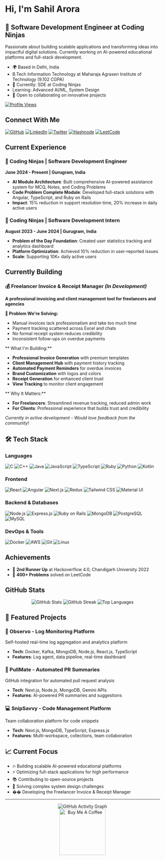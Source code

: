 # Hi, I'm Sahil Arora

## 🚀 Software Development Engineer at Coding Ninjas

Passionate about building scalable applications and transforming ideas into impactful digital solutions. Currently working on AI-powered educational platforms and full-stack development.

* 🌍 Based in Delhi, India
* B.Tech Information Technology at Maharaja Agrasen Institute of Technology (9.102 CGPA)
* 💼 Currently: SDE at Coding Ninjas
* Learning: Advanced AI/ML, System Design
* 🤝 Open to collaborating on innovative projects

[![Profile Views](https://komarev.com/ghpvc/?username=sahilarora02&style=flat-square&color=blue)](https://github.com/sahilarora02)

## Connect With Me

[![GitHub](https://img.shields.io/badge/GitHub-100000?style=for-the-badge&logo=github&logoColor=white)](https://github.com/sahilarora02)
[![LinkedIn](https://img.shields.io/badge/LinkedIn-0077B5?style=for-the-badge&logo=linkedin&logoColor=white)](https://www.linkedin.com/in/sahil-arora-4a3889227)
[![Twitter](https://img.shields.io/badge/Twitter-1DA1F2?style=for-the-badge&logo=twitter&logoColor=white)](https://www.x.com/arorasahil002)
[![Hashnode](https://img.shields.io/badge/Hashnode-2965F1?style=for-the-badge&logo=hashnode&logoColor=white)](https://arora002.hashnode.dev)
[![LeetCode](https://img.shields.io/badge/-LeetCode-FFA116?style=for-the-badge&logo=LeetCode&logoColor=black)](https://leetcode.com/sahilarora02)

## Current Experience

### 🏢 Coding Ninjas | Software Development Engineer
**June 2024 - Present | Gurugram, India**

- **AI Module Architecture**: Built comprehensive AI-powered assistance system for MCQ, Notes, and Coding Problems
- **Code Problem Complete Module**: Developed full-stack solutions with Angular, TypeScript, and Ruby on Rails
- **Impact**: 15% reduction in support resolution time, 20% increase in daily active users

### 🏢 Coding Ninjas | Software Development Intern
**August 2023 - June 2024 | Gurugram, India**

- **Problem of the Day Foundation**: Created user statistics tracking and analytics dashboard
- **Platform Optimization**: Achieved 10% reduction in user-reported issues
- **Scale**: Supporting 10K+ daily active users

## Currently Building

### 💰 **Freelancer Invoice & Receipt Manager** *(In Development)*
**A professional invoicing and client management tool for freelancers and agencies**

**🎯 Problem We're Solving:**
- Manual invoices lack professionalism and take too much time
- Payment tracking scattered across Excel and chats
- No formal receipt system reduces credibility
- Inconsistent follow-ups on overdue payments

** What I'm Building:**
- **Professional Invoice Generation** with premium templates
- **Client Management Hub** with payment history tracking
- **Automated Payment Reminders** for overdue invoices
- **Brand Customization** with logos and colors
- **Receipt Generation** for enhanced client trust
- **View Tracking** to monitor client engagement

** Why It Matters:**
- **For Freelancers**: Streamlined revenue tracking, reduced admin work
- **For Clients**: Professional experience that builds trust and credibility

*Currently in active development - Would love feedback from the community!*

## 🛠️ Tech Stack

### Languages
![C](https://img.shields.io/badge/C-00599C?style=for-the-badge&logo=c&logoColor=white)
![C++](https://img.shields.io/badge/C%2B%2B-00599C?style=for-the-badge&logo=c%2B%2B&logoColor=white)
![Java](https://img.shields.io/badge/Java-ED8B00?style=for-the-badge&logo=openjdk&logoColor=white)
![JavaScript](https://img.shields.io/badge/JavaScript-323330?style=for-the-badge&logo=javascript&logoColor=F7DF1E)
![TypeScript](https://img.shields.io/badge/TypeScript-007ACC?style=for-the-badge&logo=typescript&logoColor=white)
![Ruby](https://img.shields.io/badge/Ruby-CC342D?style=for-the-badge&logo=ruby&logoColor=white)
![Python](https://img.shields.io/badge/Python-FFD43B?style=for-the-badge&logo=python&logoColor=blue)
![Kotlin](https://img.shields.io/badge/Kotlin-0095D5?style=for-the-badge&logo=kotlin&logoColor=white)

### Frontend
![React](https://img.shields.io/badge/React-20232A?style=for-the-badge&logo=react&logoColor=61DAFB)
![Angular](https://img.shields.io/badge/Angular-DD0031?style=for-the-badge&logo=angular&logoColor=white)
![Next.js](https://img.shields.io/badge/Next.js-000000?style=for-the-badge&logo=next.js&logoColor=white)
![Redux](https://img.shields.io/badge/Redux-593D88?style=for-the-badge&logo=redux&logoColor=white)
![Tailwind CSS](https://img.shields.io/badge/Tailwind_CSS-38B2AC?style=for-the-badge&logo=tailwind-css&logoColor=white)
![Material UI](https://img.shields.io/badge/Material_UI-0081CB?style=for-the-badge&logo=material-ui&logoColor=white)

### Backend & Databases
![Node.js](https://img.shields.io/badge/Node.js-43853D?style=for-the-badge&logo=node.js&logoColor=white)
![Express.js](https://img.shields.io/badge/Express.js-404D59?style=for-the-badge&logo=express&logoColor=white)
![Ruby on Rails](https://img.shields.io/badge/Ruby_on_Rails-CC0000?style=for-the-badge&logo=ruby-on-rails&logoColor=white)
![MongoDB](https://img.shields.io/badge/MongoDB-4EA94B?style=for-the-badge&logo=mongodb&logoColor=white)
![PostgreSQL](https://img.shields.io/badge/PostgreSQL-316192?style=for-the-badge&logo=postgresql&logoColor=white)
![MySQL](https://img.shields.io/badge/MySQL-00000F?style=for-the-badge&logo=mysql&logoColor=white)

### DevOps & Tools
![Docker](https://img.shields.io/badge/Docker-2496ED?style=for-the-badge&logo=docker&logoColor=white)
![AWS](https://img.shields.io/badge/AWS-232F3E?style=for-the-badge&logo=amazon-aws&logoColor=white)
![Git](https://img.shields.io/badge/Git-F05032?style=for-the-badge&logo=git&logoColor=white)
![Linux](https://img.shields.io/badge/Linux-FCC624?style=for-the-badge&logo=linux&logoColor=black)

## Achievements

- 🥉 **2nd Runner Up** at Hackoverflow 4.0, Chandigarh University 2022
- 🧮 **400+ Problems** solved on LeetCode

## GitHub Stats

<div align="center">
  <img src="https://github-readme-stats.vercel.app/api?username=sahilarora02&show_icons=true&theme=radical&hide_border=true&bg_color=0D1117&title_color=58A6FF&text_color=FFFFFF&icon_color=58A6FF" alt="GitHub Stats" />
  
  <img src="https://github-readme-streak-stats.herokuapp.com/?user=sahilarora02&theme=radical&hide_border=true&background=0D1117&stroke=58A6FF&ring=58A6FF&fire=58A6FF&currStreakNum=FFFFFF&currStreakLabel=58A6FF&sideNums=FFFFFF&sideLabels=FFFFFF&dates=FFFFFF" alt="GitHub Streak" />
  
  <img src="https://github-readme-stats.vercel.app/api/top-langs/?username=sahilarora02&layout=compact&theme=radical&hide_border=true&bg_color=0D1117&title_color=58A6FF&text_color=FFFFFF&langs_count=8" alt="Top Languages" />
</div>

## 🎯 Featured Projects

### 🤖 Observo - Log Monitoring Platform
Self-hosted real-time log aggregation and analytics platform
- **Tech**: Docker, Kafka, MongoDB, Node.js, React.js, TypeScript
- **Features**: Log agent, data pipeline, real-time dashboard

### 🔄 PullMate - Automated PR Summaries
GitHub integration for automated pull request analysis
- **Tech**: Next.js, Node.js, MongoDB, Gemini APIs
- **Features**: AI-powered PR summaries and suggestions

### 💻 SnipSavvy - Code Management Platform
Team collaboration platform for code snippets
- **Tech**: Next.js, MongoDB, TypeScript, Express.js
- **Features**: Multi-workspace, collections, team collaboration

## 📈 Current Focus

- 🔥 Building scalable AI-powered educational platforms
- ⚡ Optimizing full-stack applications for high performance
- 📚 Contributing to open-source projects
- 🎯 Solving complex system design challenges
- �� Developing the Freelancer Invoice & Receipt Manager

---

<div align="center">
  <img src="https://github-readme-activity-graph.vercel.app/graph?username=sahilarora02&theme=react-dark&hide_border=true&area=true" alt="GitHub Activity Graph" />
</div>

<div align="center">
  <a href="https://www.buymeacoffee.com/arorasahil02">
    <img src="https://cdn.buymeacoffee.com/buttons/v2/default-yellow.png" width="150" alt="Buy Me A Coffee" />
  </a>
</div>
